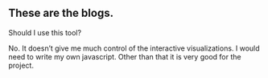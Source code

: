 ## These are the blogs.


Should I use this tool?

No. It doesn’t give me much control of the interactive visualizations. I would need to write my own javascript. Other than that it is very good for the project.
